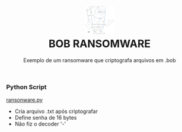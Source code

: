 
<h1 align="center">
<br>
  <img src=bob.png width=80></img><br>
  BOB RANSOMWARE
<br>
</h1>

<p align="center">Exemplo de um ransomware que criptografa arquivos em .bob</p>
<br>

### Python Script  
[ransonware.py](ransonware.py)
- Cria arquivo .txt após criptografar
- Define senha de 16 bytes
- Não fiz o decoder '-'
